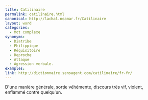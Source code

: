 ```yaml
---
title: Catilinaire
permalink: catilinaire.html
canonical: http://lachal.neamar.fr/Catilinaire
layout: word
categories:
  - Mot complexe
synonyms:
  - Diatribe
  - Philippique
  - Réquisitoire
  - Reproche
  - Attaque
  - Agression verbale.
examples:
link: http://dictionnaire.sensagent.com/catilinaire/fr-fr/
---
```


D'une manière générale, sortie véhémente, discours très vif, violent, enflammé contre quelqu'un.

